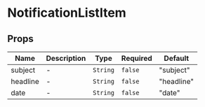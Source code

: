 # NotificationListItem

## Props

<!-- @vuese:NotificationListItem:props:start -->
|Name|Description|Type|Required|Default|
|---|---|---|---|---|
|subject|-|`String`|`false`|"subject"|
|headline|-|`String`|`false`|"headline"|
|date|-|`String`|`false`|"date"|

<!-- @vuese:NotificationListItem:props:end -->


